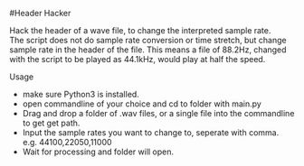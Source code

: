#Header Hacker

Hack the header of a wave file, to change the interpreted sample rate.  
The script does not do sample rate conversion or time stretch, but change sample rate in the header of the file.
This means a file of 88.2Hz, changed with the script to be played as 44.1kHz, would play at half the speed.

Usage

* make sure Python3 is installed. 
* open commandline of your choice and cd to folder with main.py
* Drag and drop a folder of .wav files, or a single file into the commandline to get get path.
* Input the sample rates you want to change to, seperate with comma. e.g. 44100,22050,11000
* Wait for processing and folder will open.